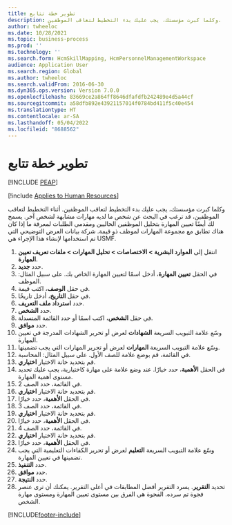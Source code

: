 ```yaml
---
title: تطوير خطة تتابع
description: وكلما كبرت مؤسستك، يجب عليك بدء التخطيط لتعاقب الموظفين.
author: twheeloc
ms.date: 10/28/2021
ms.topic: business-process
ms.prod: ''
ms.technology: ''
ms.search.form: HcmSkillMapping, HcmPersonnelManagementWorkspace
audience: Application User
ms.search.region: Global
ms.author: twheeloc
ms.search.validFrom: 2016-06-30
ms.dyn365.ops.version: Version 7.0.0
ms.openlocfilehash: 83669ce2a864ff8646dfafdfb242489e4d5a44cf
ms.sourcegitcommit: a58dfb892e43921157014f0784bd411f5c40e454
ms.translationtype: HT
ms.contentlocale: ar-SA
ms.lasthandoff: 05/04/2022
ms.locfileid: "8688562"
---
```

# <a name="develop-a-succession-plan"></a>تطوير خطة تتابع


[!INCLUDE [PEAP](../includes/peap-1.md)]

[!include [Applies to Human Resources](../includes/applies-to-hr.md)]

وكلما كبرت مؤسستك، يجب عليك بدء التخطيط لتعاقب الموظفين. أثناء التخطيط لتعاقب الموظفين، قد ترغب في البحث عن شخص ما لديه مهارات مشابهة لشخص آخر. يسمح لك أيضًا تعيين المهارة بتحليل الموظفين الحاليين ومقدمي الطلبات لمعرفة ما إذا كان هناك تطابق مع مجموعة المهارات لموظف ذو قيمة. شركة بيانات العرض التوضيحي التي تم استخدامها لإنشاء هذا الإجراء هي USMF.

1. انتقل إلى **الموارد البشرية > الاختصاصات > تحليل المهارات > ملفات تعريف تعيين المهارة**.
2. حدد **جديد**.
3. في الحقل **تعيين المهارة**، أدخل اسمًا لتعيين المهارة الخاص بك. على سبيل المثال: الموظف.
4. في حقل **الوصف**، اكتب قيمة.
5. في حقل **التاريخ**، أدخل تاريخًا.
6. حدد **استرداد ملف التعريف**.
7. حدد **الشخص**.
8. في حقل **الشخص**، اكتب اسمًا أو حدد القائمة المنسدلة.
9. حدد **موافق**.
10. وسّع علامة التبويب السريعة **الشهادات** لعرض أو تحرير الشهادات المدرجة في تعيين المهارة.
11. وسّع علامة التبويب السريعة **المهارات** لعرض أو تحرير المهارات التي يجب تضمينها.
12. في القائمة، قم بوضع علامة للصف الأول. على سبيل المثال: المحاسبة.
13. قم بتحديد خانة الاختيار **اختياري**.
14. في الحقل **الأهمية‬**، حدد خيارًا. عند وضع علامة على مهارة كاختيارية، يجب عليك تحديد مستوى أهمية المهارة.  
15. في القائمة، حدد الصف 2.
16. قم بتحديد خانة الاختيار **اختياري**.
17. في الحقل **الأهمية‬**، حدد خيارًا.
18. في القائمة، حدد الصف 3.
19. قم بتحديد خانة الاختيار **اختياري**.
20. في الحقل **الأهمية‬**، حدد خيارًا.
21. في القائمة، حدد الصف 4.
22. قم بتحديد خانة الاختيار **اختياري**.
23. في الحقل **الأهمية‬**، حدد خيارًا.
24. وسّع علامة التبويب السريعة **التعليم** لعرض أو تحرير الكفاءات التعليمية التي يجب تضمينها في تعيين المهارة.
25. حدد **التنفيذ**.
26. حدد **موافق**.
27. حدد **النتيجة**.
28. تحديد **التقرير**. يسرد التقرير أفضل المطابقات في أعلى التقرير. يمكنك أن ترى عنصر فجوة تم سرده. الفجوة هي الفرق بين مستوى تعيين المهارة ومستوى مهارة الشخص.  



[!INCLUDE[footer-include](../includes/footer-banner.md)]
